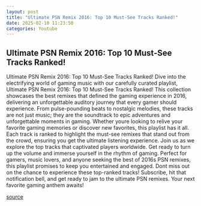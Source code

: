 ```yaml
---
layout: post
title: "Ultimate PSN Remix 2016: Top 10 Must-See Tracks Ranked!"
date: 2025-02-10 11:23:50
categories: Youtube
---
```


## Ultimate PSN Remix 2016: Top 10 Must-See Tracks Ranked!

Ultimate PSN Remix 2016: Top 10 Must-See Tracks Ranked!
Dive into the electrifying world of gaming music with our carefully curated playlist, Ultimate PSN Remix 2016: Top 10 Must-See Tracks Ranked! This collection showcases the best remixes that defined the gaming experience in 2016, delivering an unforgettable auditory journey that every gamer should experience.
From pulse-pounding beats to nostalgic melodies, these tracks are not just music; they are the soundtrack to epic adventures and unforgettable moments in gaming. Whether youre looking to relive your favorite gaming memories or discover new favorites, this playlist has it all. Each track is ranked to highlight the must-see remixes that stand out from the crowd, ensuring you get the ultimate listening experience.
Join us as we explore the top tracks that captivated players worldwide. Get ready to turn up the volume and immerse yourself in the rhythm of gaming. Perfect for gamers, music lovers, and anyone seeking the best of 2016s PSN remixes, this playlist promises to keep you entertained and engaged.
Dont miss out on the chance to experience these top-ranked tracks! Subscribe, hit that notification bell, and get ready to jam to the ultimate PSN remixes. Your next favorite gaming anthem awaits!

[source](https://www.youtube.com/playlist?list=PL7QxWqP3Y9NwgSjc-0UsgLhYL8rCEJwuo)